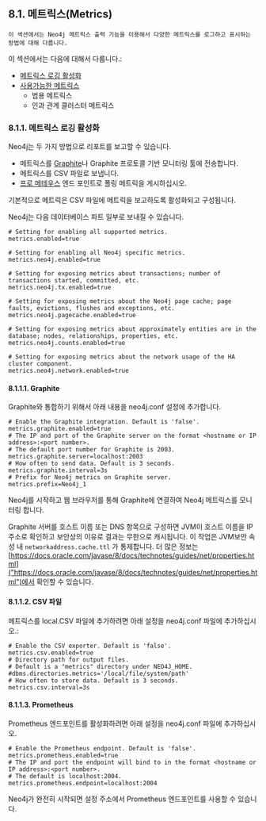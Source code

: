 
## 8.1. 메트릭스(Metrics)  

```
이 섹션에서는 Neo4j 메트릭스 출력 기능을 이용해서 다양한 메트릭스를 로그하고 표시하는 방법에 대해 다룹니다.
```

이 섹션에서는 다음에 대해서 다룹니다.:

- [메트릭스 로깅 활성화](./metrics.md)
- [사용가능한 메트릭스](./metrics/reference.md)
	- 범용 메트릭스
	- 인과 관계 클러스터 메트릭스

### 8.1.1. 메트릭스 로깅 활성화

Neo4j는 두 가지 방법으로 리포트를 보고할 수 있습니다. 

- 메트릭스를 [Graphite]("https://graphiteapp.org/")나 Graphite 프로토콜 기반 모니터링 툴에 전송합니다. 
- 메트릭스를 CSV 파일로 보냅니다.
- [프로 메테우스](https://prometheus.io/) 엔드 포인트로 폴링 메트릭을 게시하십시오.

기본적으로 메트릭은 CSV 파일에 메트릭을 보고하도록 활성화되고 구성됩니다.

Neo4j는 다음 데이터베이스 파트 일부로 보내질 수 있습니다. 

```
# Setting for enabling all supported metrics.
metrics.enabled=true

# Setting for enabling all Neo4j specific metrics.
metrics.neo4j.enabled=true

# Setting for exposing metrics about transactions; number of transactions started, committed, etc.
metrics.neo4j.tx.enabled=true

# Setting for exposing metrics about the Neo4j page cache; page faults, evictions, flushes and exceptions, etc.
metrics.neo4j.pagecache.enabled=true

# Setting for exposing metrics about approximately entities are in the database; nodes, relationships, properties, etc.
metrics.neo4j.counts.enabled=true

# Setting for exposing metrics about the network usage of the HA cluster component.
metrics.neo4j.network.enabled=true
```

#### 8.1.1.1. Graphite

Graphite와 통합하기 위해서 아래 내용을 neo4j.conf 설정에 추가합니다.

```
# Enable the Graphite integration. Default is 'false'.
metrics.graphite.enabled=true
# The IP and port of the Graphite server on the format <hostname or IP address>:<port number>.
# The default port number for Graphite is 2003.
metrics.graphite.server=localhost:2003
# How often to send data. Default is 3 seconds.
metrics.graphite.interval=3s
# Prefix for Neo4j metrics on Graphite server.
metrics.prefix=Neo4j_1
```

Neo4j를 시작하고 웹 브라우저를 통해 Graphite에 연결하여 Neo4j 메트릭스를 모니터링 합니다.   


Graphite 서버를 호스트 이름 또는 DNS 항목으로 구성하면 JVM이 호스트 이름을 IP 주소로 확인하고 보안상의 이유로 결과는 무한으로 캐시됩니다. 이 작업은 JVM보안 속성 내 ```networkaddress.cache.ttl``` 가 통제합니다. 더 많은 정보는 [https://docs.oracle.com/javase/8/docs/technotes/guides/net/properties.html]("https://docs.oracle.com/javase/8/docs/technotes/guides/net/properties.html")에서 확인할 수 있습니다.  

#### 8.1.1.2. CSV 파일

메트릭스를 local.CSV 파일에 추가하려면 아래 설정을 neo4j.conf 파일에 추가하십시오.:

```
# Enable the CSV exporter. Default is 'false'.
metrics.csv.enabled=true
# Directory path for output files.
# Default is a "metrics" directory under NEO4J_HOME.
#dbms.directories.metrics='/local/file/system/path'
# How often to store data. Default is 3 seconds.
metrics.csv.interval=3s
```

#### 8.1.1.3. Prometheus

 Prometheus 엔드포인트를 활성화하려면 아래 설정을 neo4j.conf 파일에 추가하십시오.

```
# Enable the Prometheus endpoint. Default is 'false'.
metrics.prometheus.enabled=true
# The IP and port the endpoint will bind to in the format <hostname or IP address>:<port number>.
# The default is localhost:2004.
metrics.prometheus.endpoint=localhost:2004
```

Neo4j가 완전히 시작되면 설정 주소에서 Prometheus 엔드포인트를 사용할 수 있습니다.
